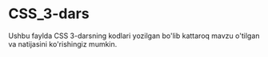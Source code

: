 # CSS_3-dars

Ushbu faylda CSS 3-darsning kodlari yozilgan bo'lib kattaroq mavzu o'tilgan va natijasini ko'rishingiz mumkin.
